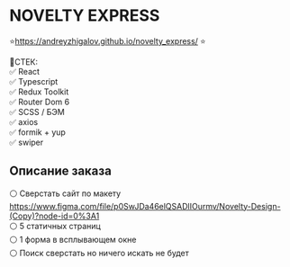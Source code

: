 # NOVELTY EXPRESS
⭐https://andreyzhigalov.github.io/novelty_express/ ⭐

🚀СТЕК: \
✅ React \
✅ Typescript \
✅ Redux Toolkit \
✅ Router Dom 6 \
✅ SCSS / БЭМ \
✅ axios \
✅ formik + yup \
✅ swiper 

## Описание заказа
⚪ Cверстать сайт по макету https://www.figma.com/file/p0SwJDa46elQSADlIOurmv/Novelty-Design-(Copy)?node-id=0%3A1 \
⚪ 5 статичных страниц \
⚪ 1 форма в всплывающем окне \
⚪ Поиск сверстать но ничего искать не будет









